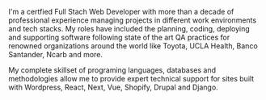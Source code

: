 I'm a certfied Full Stach Web Developer with more than a decade of professional experience managing projects in different work environments and tech stacks. My roles have included the planning, coding, deploying and supporting software following state of the art QA practices for renowned organizations around the world like Toyota, UCLA Health, Banco Santander, Ncarb and more.

My complete skillset of programing languages, databases and methodologies allow me to provide expert technical support for sites built with Wordpress, React, Next, Vue, Shopify, Drupal and Django.
